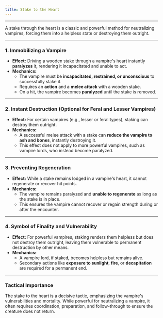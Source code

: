 ```yaml
---
title: Stake to the Heart
---
```


---

A stake through the heart is a classic and powerful method for neutralizing vampires, forcing them into a helpless state or destroying them outright.

---

### **1. Immobilizing a Vampire**  

- **Effect:** Driving a wooden stake through a vampire's heart instantly **paralyzes** it, rendering it incapacitated and unable to act.  
- **Mechanics:**  
  - The vampire must be **incapacitated, restrained, or unconscious** to successfully stake it.  
  - Requires an **action** and a **melee attack** with a wooden stake.  
  - On a hit, the vampire becomes **paralyzed** until the stake is removed.  

---

### **2. Instant Destruction (Optional for Feral and Lesser Vampires)**  

- **Effect:** For certain vampires (e.g., lesser or feral types), staking can destroy them outright.  
- **Mechanics:**  
  - A successful melee attack with a stake can **reduce the vampire to ash and bones**, instantly destroying it.  
  - This effect does not apply to more powerful vampires, such as vampire lords, who instead become paralyzed.  

---

### **3. Preventing Regeneration**  

- **Effect:** While a stake remains lodged in a vampire's heart, it cannot regenerate or recover hit points.  
- **Mechanics:**  
  - The vampire remains paralyzed and **unable to regenerate** as long as the stake is in place.  
  - This ensures the vampire cannot recover or regain strength during or after the encounter.  

---

### **4. Symbol of Finality and Vulnerability**  

- **Effect:** For powerful vampires, staking renders them helpless but does not destroy them outright, leaving them vulnerable to permanent destruction by other means.  
- **Mechanics:**  
  - A vampire lord, if staked, becomes helpless but remains alive.  
  - Secondary actions like **exposure to sunlight**, **fire**, or **decapitation** are required for a permanent end.  

---

### **Tactical Importance**  

The stake to the heart is a decisive tactic, emphasizing the vampire's vulnerabilities and mortality. While powerful for neutralizing a vampire, it often requires coordination, preparation, and follow-through to ensure the creature does not return.  
